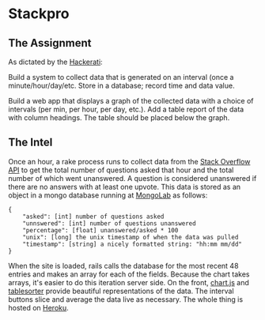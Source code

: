 # Stackpro

## The Assignment
As dictated by the [Hackerati](http://www.thehackerati.com):

Build a system to collect data that is generated on an interval (once a minute/hour/day/etc. Store in a database; record time and data value. 

Build a web app that displays a graph of the collected data with a choice of intervals (per min, per hour, per day, etc.). Add a table report of the data with column headings. The table should be placed below the graph. 

## The Intel
Once an hour, a rake process runs to collect data from the [Stack Overflow API](https://api.stackexchange.com/docs/questions) to get the total number of questions asked that hour and the total number of which went unanswered. A question is considered unanswered if there are no answers with at least one upvote. This data is stored as an object in a mongo database running at [MongoLab](https://mongolab.com/welcome/) as follows:

    {
        "asked": [int] number of questions asked
        "unnswered": [int] number of questions unanswered
        "percentage": [float] unanswered/asked * 100
        "unix": [long] the unix timestamp of when the data was pulled
        "timestamp": [string] a nicely formatted string: "hh:mm mm/dd"
    }

When the site is loaded, rails calls the database for the most recent 48 entries and makes an array for each of the fields. Because the chart takes arrays, it's easier to do this iteration server side. On the front, [chart.js](http://www.chartjs.org) and [tablesorter](http://tablesorter.com/docs/) provide beautiful representations of the data. The interval buttons slice and average the data live as necessary. The whole thing is hosted on [Heroku](http://www.heroku.com).